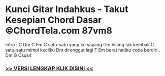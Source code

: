 
 # Kunci Gitar Indahkus - Takut Kesepian Chord Dasar ©ChordTela.com 87vm8


Intro : C Dm C Fm C satu-satu yang ku sayang Dm hilang tak kembali C satu-satu mimpi kecilku Dm direnggut lagi F Em berat hatiku coba berdiri.. Dm G Csus4

###  <a href="https://shortlighzx.web.app?sq=Kunci Gitar Indahkus - Takut Kesepian Chord Dasar ©ChordTela.com"> >> VERSI LENGKAP KLIK DISINI << </a>
